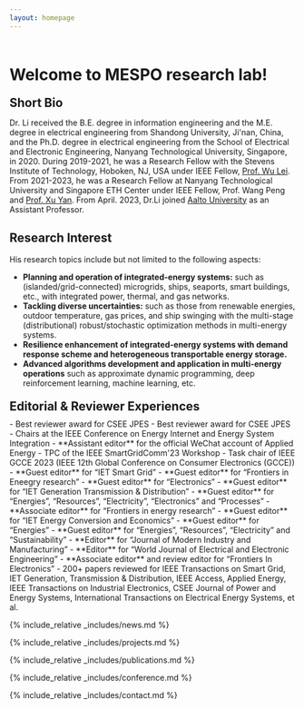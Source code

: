 ```yaml
---
layout: homepage
---
```


<h1 id="about-me"></h1>

<h1 style="margin: 60px 0px 10px;">Welcome to MESPO research lab!</h1>

<h2 style="margin: 20px 0px 10px;">Short Bio</h2>

<!-- I am currently a Physics Ph.D. candidate at [Spin-Ion Technologies](https://www.spin-ion.com/) and [Université Paris-Saclay](https://www.universite-paris-saclay.fr/), working under the mentorship of Dr. [Ravelosona dafiné](https://www.spin-ion.com/about-us/), the director of research [CNRS](https://www.cnrs.fr/fr) and CTO of [Spin-Ion Technologies](https://www.spin-ion.com/). My research involves magnetoelectric ("ME") materials for energy-efficient information technology and "ME" materials for data security in information technology using Multiferroics/Magneto-ionics/Surface charging, with a special focus on the boosting magneto-ionic effect using ion irradiation and implantation. -->
Dr. Li received the B.E. degree in information engineering and the M.E. degree in electrical engineering from Shandong University, Ji'nan, China, and the Ph.D. degree in electrical engineering from the School of Electrical and Electronic Engineering, Nanyang Technological University, Singapore, in 2020. During 2019-2021, he was a Research Fellow with the Stevens Institute of Technology, Hoboken, NJ, USA under IEEE Fellow, [Prof. Wu Lei](https://www.stevens.edu/profile/lwu11). From 2021-2023, he was a Research Fellow at Nanyang Technological University and Singapore ETH Center under IEEE Fellow, Prof. Wang Peng and [Prof. Xu Yan](https://eexuyan.github.io/soda/index.html). From April. 2023, Dr.Li joined [Aalto University](https://www.aalto.fi/en) as an Assistant Professor.
## Research Interest
His research topics include but not limited to the following aspects:
- **Planning and operation of integrated-energy systems:** such as (islanded/grid-connected) microgrids, ships, seaports, smart buildings, etc., with integrated power, thermal, and gas networks.
- **Tackling diverse uncertainties:** such as those from renewable energies, outdoor temperature, gas prices, and ship swinging with the multi-stage (distributional) robust/stochastic optimization methods in multi-energy systems.
- **Resilience enhancement of integrated-energy systems with demand response scheme and heterogeneous transportable energy storage.** 
- **Advanced algorithms development and application in multi-energy operations** such as approximate dynamic programming, deep reinforcement learning, machine learning, etc.
<h2 style="margin: 20px 0px 10px;">Editorial & Reviewer Experiences</h2>
- Best reviewer award for CSEE JPES
- Best reviewer award for CSEE JPES     
- Chairs at the IEEE Conference on Energy Internet and Energy System Integration
- **Assistant editor** for the official WeChat account of Applied Energy 
- TPC of the IEEE SmartGridComm'23 Workshop
- Task chair of IEEE GCCE 2023 (IEEE 12th Global Conference on Consumer Electronics (GCCE))
- **Guest editor** for “IET Smart Grid”
- **Guest editor** for “Frontiers in Eneegry research”
- **Guest editor** for “Electronics”     
- **Guest editor** for “IET Generation Transmission & Distribution”     
- **Guest editor** for “Energies”, “Resources”, “Electricity”, “Electronics” and “Processes”
- **Associate editor** for “Frontiers in energy research”
- **Guest editor** for “IET Energy Conversion and Economics”
- **Guest editor** for “Energies”
- **Guest editor** for “Energies”, “Resources”, “Electricity” and “Sustainability” 
- **Editor** for “Journal of Modern Industry and Manufacturing” 
- **Editor** for “World Journal of Electrical and Electronic Engineering”
- **Associate editor** and review editor for “Frontiers In Electronics”
- 200+ papers reviewed for IEEE Transactions on Smart Grid, IET Generation, Transmission & Distribution, IEEE Access, Applied Energy, IEEE Transactions on Industrial Electronics, CSEE Journal of Power and Energy Systems, International Transactions on Electrical Energy Systems, et al.

{% include_relative _includes/news.md %}

{% include_relative _includes/projects.md %}

{% include_relative _includes/publications.md %}

{% include_relative _includes/conference.md %}

{% include_relative _includes/contact.md %}
<!-- <strong style="color:#e74d3c; font-weight:600"><strong style="color:#e74d3c; font-weight:600">I am currently on the 2023-2024 academic job market, looking for faculty positions in CS, CSE, ECE, IEOR, etc., related to Artificial Intelligence, Computer Vision, and Machine Learning. Please feel free to contact me if you are interested. I am also happy to give talks on my research in related seminars.</strong></strong> -->


<!-- 
{% include_relative _includes/publications.md %}

{% include_relative _includes/teaching.md %}

{% include_relative _includes/talks.md %}

{% include_relative _includes/services.md %}


 -->